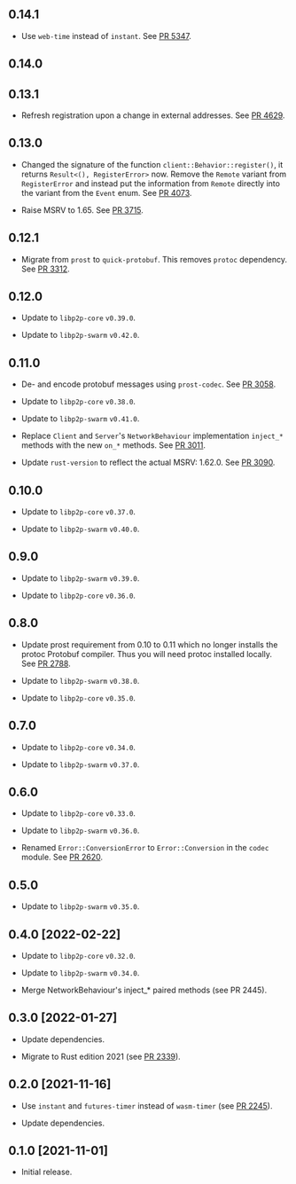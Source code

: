 ## 0.14.1
- Use `web-time` instead of `instant`.
  See [PR 5347](https://github.com/libp2p/rust-libp2p/pull/5347).

## 0.14.0


## 0.13.1
- Refresh registration upon a change in external addresses.
  See [PR 4629].

[PR 4629]: https://github.com/libp2p/rust-libp2p/pull/4629

## 0.13.0

- Changed the signature of the function `client::Behavior::register()`,
  it returns `Result<(), RegisterError>` now.
  Remove the `Remote` variant from `RegisterError` and instead put the information from `Remote`
  directly into the variant from the `Event` enum.
  See [PR 4073].

- Raise MSRV to 1.65.
  See [PR 3715].

[PR 4073]: https://github.com/libp2p/rust-libp2p/pull/4073
[PR 3715]: https://github.com/libp2p/rust-libp2p/pull/3715

## 0.12.1

- Migrate from `prost` to `quick-protobuf`. This removes `protoc` dependency. See [PR 3312].

[PR 3312]: https://github.com/libp2p/rust-libp2p/pull/3312

## 0.12.0

- Update to `libp2p-core` `v0.39.0`.

- Update to `libp2p-swarm` `v0.42.0`.

## 0.11.0

- De- and encode protobuf messages using `prost-codec`. See [PR 3058].

- Update to `libp2p-core` `v0.38.0`.

- Update to `libp2p-swarm` `v0.41.0`.

- Replace `Client` and `Server`'s `NetworkBehaviour` implementation `inject_*` methods with the new `on_*` methods.
  See [PR 3011].

- Update `rust-version` to reflect the actual MSRV: 1.62.0. See [PR 3090].

[PR 3011]: https://github.com/libp2p/rust-libp2p/pull/3011
[PR 3058]: https://github.com/libp2p/rust-libp2p/pull/3058
[PR 3090]: https://github.com/libp2p/rust-libp2p/pull/3090

## 0.10.0

- Update to `libp2p-core` `v0.37.0`.

- Update to `libp2p-swarm` `v0.40.0`.

## 0.9.0

- Update to `libp2p-swarm` `v0.39.0`.

- Update to `libp2p-core` `v0.36.0`.

## 0.8.0

- Update prost requirement from 0.10 to 0.11 which no longer installs the protoc Protobuf compiler.
  Thus you will need protoc installed locally. See [PR 2788].

- Update to `libp2p-swarm` `v0.38.0`.

- Update to `libp2p-core` `v0.35.0`.

[PR 2788]: https://github.com/libp2p/rust-libp2p/pull/2788

## 0.7.0

- Update to `libp2p-core` `v0.34.0`.

- Update to `libp2p-swarm` `v0.37.0`.

## 0.6.0

- Update to `libp2p-core` `v0.33.0`.

- Update to `libp2p-swarm` `v0.36.0`.

- Renamed `Error::ConversionError` to `Error::Conversion` in the `codec` module. See [PR 2620].

[PR 2620]: https://github.com/libp2p/rust-libp2p/pull/2620

## 0.5.0

- Update to `libp2p-swarm` `v0.35.0`.

## 0.4.0 [2022-02-22]

- Update to `libp2p-core` `v0.32.0`.

- Update to `libp2p-swarm` `v0.34.0`.

- Merge NetworkBehaviour's inject_\* paired methods (see PR 2445).

[PR 2445]: https://github.com/libp2p/rust-libp2p/pull/2445

## 0.3.0 [2022-01-27]

- Update dependencies.

- Migrate to Rust edition 2021 (see [PR 2339]).

[PR 2339]: https://github.com/libp2p/rust-libp2p/pull/2339

## 0.2.0 [2021-11-16]

- Use `instant` and `futures-timer` instead of `wasm-timer` (see [PR 2245]).

- Update dependencies.

[PR 2245]: https://github.com/libp2p/rust-libp2p/pull/2245

## 0.1.0 [2021-11-01]

- Initial release.
